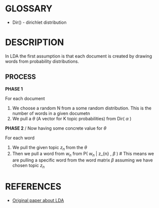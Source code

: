 

# GLOSSARY 

+ Dir() - dirichlet distribution

# DESCRIPTION

In LDA the first assumption is that each document is created by drawing words from probability distributions. 


## PROCESS


**PHASE 1**

For each document


1. We choose a random N from a some random distribution. This is the number of words in a given documetn
2. We pull a $\theta$ (A vector for K topic probabilities) from Dir( $\alpha$ ) 

  **PHASE 2** / Now having some concrete value for $\theta$ 

  For each word

  1. We pull the given topic $z_{n}$ from the $\theta$
  2. Then we pull a word from $w_{n}$ from P( $w_{n}$ | z_{n} , $\beta$  )  # This means we are pulling a specific word from the word matrix $\beta$ assuming we have chosen topic $z_{n}$

# REFERENCES 


+ [Original paper about LDA](https://www.jmlr.org/papers/volume3/blei03a/blei03a.pdf)
